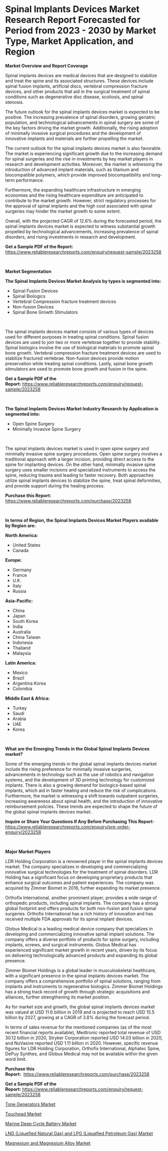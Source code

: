 <p><h1>Spinal Implants Devices Market Research Report Forecasted for Period from 2023 -  2030 by Market Type, Market Application, and Region</h1></p><p><strong>Market Overview and Report Coverage</strong></p>
<p><p>Spinal implants devices are medical devices that are designed to stabilize and treat the spine and its associated structures. These devices include spinal fusion implants, artificial discs, vertebral compression fracture devices, and other products that aid in the surgical treatment of spinal conditions such as degenerative disc disease, scoliosis, and spinal stenosis.</p><p>The future outlook for the spinal implants devices market is expected to be positive. The increasing prevalence of spinal disorders, growing geriatric population, and technological advancements in spinal surgery are some of the key factors driving the market growth. Additionally, the rising adoption of minimally invasive surgical procedures and the development of innovative implants and materials are further propelling the market.</p><p>The current outlook for the spinal implants devices market is also favorable. The market is experiencing significant growth due to the increasing demand for spinal surgeries and the rise in investments by key market players in research and development activities. Moreover, the market is witnessing the introduction of advanced implant materials, such as titanium and biocompatible polymers, which provide improved biocompatibility and long-term performance.</p><p>Furthermore, the expanding healthcare infrastructure in emerging economies and the rising healthcare expenditure are anticipated to contribute to the market growth. However, strict regulatory processes for the approval of spinal implants and the high cost associated with spinal surgeries may hinder the market growth to some extent.</p><p>Overall, with the projected CAGR of 12.6% during the forecasted period, the spinal implants devices market is expected to witness substantial growth propelled by technological advancements, increasing prevalence of spinal disorders, and rising investments in research and development.</p></p>
<p><strong>Get a Sample PDF of the Report:</strong> <a href="https://www.reliableresearchreports.com/enquiry/request-sample/2023258">https://www.reliableresearchreports.com/enquiry/request-sample/2023258</a></p>
<p>&nbsp;</p>
<p><strong>Market Segmentation</strong></p>
<p><strong>The Spinal Implants Devices Market Analysis by types is segmented into:</strong></p>
<p><ul><li>Spinal Fusion Devices</li><li>Spinal Biologics</li><li>Vertebral Compression fracture treatment devices</li><li>Non-fusion Devices</li><li>Spinal Bone Growth Stimulators</li></ul></p>
<p>&nbsp;</p>
<p><p>The spinal implants devices market consists of various types of devices used for different purposes in treating spinal conditions. Spinal fusion devices are used to join two or more vertebrae together to provide stability. Spinal biologics involve the use of biological materials to promote spinal bone growth. Vertebral compression fracture treatment devices are used to stabilize fractured vertebrae. Non-fusion devices provide motion preservation while treating spinal conditions. Lastly, spinal bone growth stimulators are used to promote bone growth and fusion in the spine.</p></p>
<p><strong>Get a Sample PDF of the Report:</strong>&nbsp;<a href="https://www.reliableresearchreports.com/enquiry/request-sample/2023258">https://www.reliableresearchreports.com/enquiry/request-sample/2023258</a></p>
<p>&nbsp;</p>
<p><strong>The Spinal Implants Devices Market Industry Research by Application is segmented into:</strong></p>
<p><ul><li>Open Spine Surgery</li><li>Minimally Invasive Spine Surgery</li></ul></p>
<p>&nbsp;</p>
<p><p>The spinal implants devices market is used in open spine surgery and minimally invasive spine surgery procedures. Open spine surgery involves a traditional approach with a larger incision, providing direct access to the spine for implanting devices. On the other hand, minimally invasive spine surgery uses smaller incisions and specialized instruments to access the spine, reducing trauma and leading to faster recovery. Both approaches utilize spinal implants devices to stabilize the spine, treat spinal deformities, and provide support during the healing process.</p></p>
<p><strong>Purchase this Report:</strong>&nbsp; <a href="https://www.reliableresearchreports.com/purchase/2023258">https://www.reliableresearchreports.com/purchase/2023258</a></p>
<p>&nbsp;</p>
<p><strong>In terms of Region, the Spinal Implants Devices Market Players available by Region are:</strong></p>
<p>
    <p> <strong> North America: </strong>
        <ul>
            <li>United States</li>
            <li>Canada</li>
        </ul>
        </p> 
    <p> <strong> Europe: </strong>
        <ul>
            <li>Germany</li>
            <li>France</li>
            <li>U.K.</li>
            <li>Italy</li>
            <li>Russia</li>
        </ul>
        </p> 
    <p> <strong> Asia-Pacific: </strong>
        <ul>
            <li>China</li>
            <li>Japan</li>
            <li>South Korea</li>
            <li>India</li>
            <li>Australia</li>
            <li>China Taiwan</li>
            <li>Indonesia</li>
            <li>Thailand</li>
            <li>Malaysia</li>
        </ul>
        </p> 
    <p> <strong> Latin America: </strong>
        <ul>
            <li>Mexico</li>
            <li>Brazil</li>
            <li>Argentina Korea</li>
            <li>Colombia</li>
        </ul>
        </p> 
    <p> <strong> Middle East & Africa: </strong>
        <ul>
            <li>Turkey</li>
            <li>Saudi</li>
            <li>Arabia</li>
            <li>UAE</li>
            <li>Korea</li>
        </ul>
    </p>
    </p>
<p>&nbsp;</p>
<p><strong>What are the Emerging Trends in the Global Spinal Implants Devices market?</strong></p>
<p><p>Some of the emerging trends in the global spinal implants devices market include the rising preference for minimally invasive surgeries, advancements in technology such as the use of robotics and navigation systems, and the development of 3D printing technology for customized implants. There is also a growing demand for biologics-based spinal implants, which aid in faster healing and reduce the risk of complications. Furthermore, the market is witnessing a shift towards outpatient surgeries, increasing awareness about spinal health, and the introduction of innovative reimbursement policies. These trends are expected to shape the future of the global spinal implants devices market.</p></p>
<p><strong>Inquire or Share Your Questions If Any Before Purchasing This Report</strong>- <a href="https://www.reliableresearchreports.com/enquiry/pre-order-enquiry/2023258">https://www.reliableresearchreports.com/enquiry/pre-order-enquiry/2023258</a></p>
<p>&nbsp;</p>
<p><strong>Major Market Players</strong></p>
<p><p>LDR Holding Corporation is a renowned player in the spinal implants devices market. The company specializes in developing and commercializing innovative surgical technologies for the treatment of spinal disorders. LDR Holding has a significant focus on developing proprietary products that enhance surgical outcomes and patient experiences. The company was acquired by Zimmer Biomet in 2016, further expanding its market presence. </p><p>Orthofix International, another prominent player, provides a wide range of orthopedic products, including spinal implants. The company has a strong global footprint and offers products for both non-fusion and fusion spinal surgeries. Orthofix International has a rich history of innovation and has received multiple FDA approvals for its spinal implant devices. </p><p>Globus Medical is a leading medical device company that specializes in developing and commercializing innovative spinal implant solutions. The company offers a diverse portfolio of products for spine surgery, including implants, screws, and surgical instruments. Globus Medical has experienced significant market growth in recent years, driven by its focus on delivering technologically advanced products and expanding its global presence. </p><p>Zimmer Biomet Holdings is a global leader in musculoskeletal healthcare, with a significant presence in the spinal implants devices market. The company offers a comprehensive portfolio of spinal solutions, ranging from implants and instruments to regenerative biologics. Zimmer Biomet Holdings has a strong track record of growth through strategic acquisitions and alliances, further strengthening its market position.</p><p>As for market size and growth, the global spinal implants devices market was valued at USD 11.6 billion in 2019 and is projected to reach USD 15.5 billion by 2027, growing at a CAGR of 3.8% during the forecast period.</p><p>In terms of sales revenue for the mentioned companies (as of the most recent financial reports available), Medtronic reported total revenue of USD 30.12 billion in 2020, Stryker Corporation reported USD 14.03 billion in 2020, and NuVasive reported USD 1.11 billion in 2020. However, specific revenue figures for LDR Holding Corporation, Orthofix International, Alphatec Spine, DePuy Synthes, and Globus Medical may not be available within the given word limit.</p></p>
<p><strong>Purchase this Report:</strong>&nbsp;&nbsp;<a href="https://www.reliableresearchreports.com/purchase/2023258">https://www.reliableresearchreports.com/purchase/2023258</a></p>
<p></p>
<p><strong>Get a Sample PDF of the Report:</strong>&nbsp;<a href="https://www.reliableresearchreports.com/enquiry/request-sample/2023258">https://www.reliableresearchreports.com/enquiry/request-sample/2023258</a></p>
<p><p><a href="https://www.linkedin.com/pulse/tone-generators-market-insights-players-forecast-till-jz1ne/">Tone Generators Market</a></p><p><a href="https://www.linkedin.com/pulse/touchpad-market-research-report-unlocks-analysis-financial-u9q0e/">Touchpad Market</a></p><p><a href="https://www.linkedin.com/pulse/marine-deep-cycle-battery-market-size-share-global-analysis-5cv5e/">Marine Deep Cycle Battery Market</a></p><p><a href="https://medium.com/@sarahcornish2022/lng-liquefied-natural-gas-and-lpg-liquefied-petroleum-gas-market-insights-into-market-cagr-b15847784191">LNG (Liquefied Natural Gas) and LPG (Liquefied Petroleum Gas) Market</a></p><p><a href="https://medium.com/@carolhunter1939/magnesium-and-magnesium-alloy-market-size-and-market-trends-complete-industry-overview-2023-to-300443ad3c51">Magnesium and Magnesium Alloy Market</a></p></p>